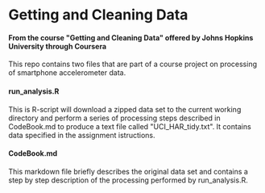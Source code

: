 # Getting and Cleaning Data

#### From the course "Getting and Cleaning Data" offered by Johns Hopkins University through Coursera

This repo contains two files that are part of a course project on processing of smartphone accelerometer data.

#### run_analysis.R
This is R-script will download a zipped data set to the current working directory and perform a series of processing steps described in CodeBook.md to produce a text file called "UCI_HAR_tidy.txt". It contains data specified in the assignment istructions. 

#### CodeBook.md
This markdown file briefly describes the original data set and contains a step by step description of the processing performed by run_analysis.R. 
